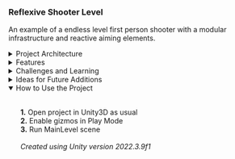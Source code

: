 ### Reflexive Shooter Level

An example of a endless level first person shooter with a modular infrastructure and reactive aiming elements.

<details>
  <summary>Project Architecture</summary>
  <ul><br>
	  <b>Core Direction</b>
	  <br>
	  The goal for this project was to implement a module-based architecture alongside a notify system in order to enable and encourage scalability and compartmentalization. As the focus is heavily on code and project infrastructure, design elements are intentionally kept to a minimum. 
	  <br><br>
	  <b>Modules</b>
	  <br>
	  Each module, or aspect, of the project is designed to be as independent as possible, with some relying only on dependency injection made from other modules through the notify system during Start().
	  <br><br>
	  A simple implementation of Model-View-Controller was used to group each module into data adjustable in the editor (model), representation of the module onscreen (view), and a coordinator (controller) to manage the two and receive messages from other modules.
	  <br><br>
	  <b>Notifies Pipeline</b>
	  <br>
	  In order to plan for project scaling where there may be a higher risk of race condition causing unwanted behavior, a synchronous notification system was used. This lightens the per-frame load, allowing logic to be spread over multiple frames; and also provides a built-in way to log notify calls for inspection in the editor.
	  <br><br>
	  In addition to the notify itself, the notify queue can accept an indefinite amount of additional parameters as an object array, allowing for effective one-way communication between modules. Notifies make use of xml tags to make it easy to see at-a-glance (when cursoring over the notify name) what parameters are intended to be passed in, if any.
	</ul>
</details>

<details>
  <summary>Features</summary>
  <ul><br>
	  <b>AI Controller</b>
	  <br>
	  This module manages AI unit spawning, and keeps a reference that allows individual AI units to detect and attack the player. Notifies upon AI units being destroyed are also filtered in this module, and level completion is triggered when all units have been destroyed. A cached reference to an interface (obtained from the player during level entry detection via the notifies pipeline) providing access to the player hit detection transform's position allows the module to carry out requests from AI units to Raycast to and fire at the player's current position.
	  <br><br>
	  <b>AI Unit</b>
	  <br>
	  An AI Unit represents an individual enemy unit in the level. These enemies are very simple, and do not move. While the player is in the combat area, they direct the AI controller Raycast to the player's position at intervals to check that it is visible and that a shot to it is expected to hit. If the Raycast hits an object with the player's tag, they then direct the AI controller to launch a projectile in that direction, and continue doing so at intervals. Requesting a Raycast to the player's position once again before requesting a launch provides a way to update the launch direction and halt the attack loop if the player is no longer in sight. AI Units are pooled to keep effects from garbage collection at a minimum. 
	  <br><br>
	  <b>Game Controller</b>
	  <br>
	  This module manages the overall flow of the game, filtering notifies that handle major changes in game state (such as level entry and completion), and generally orchestrating the operation of other modules. A simple screen fader is used to briefly delay some calls that cause abrupt changes in view to not occur until the screen is faded to opaque. This ensures that the player isn't alarmed and the experience is kept smooth.
	  <br><br>
	  <b>HUD Controller</b>
	  <br>
	  This module manages the heads up display for the player, and listens for updates to the current score, enemy count in the level, current player health, and the current level itself. Instead of a single canvas containing all of these elements, a separate canvas for each element was used to avoid superfluous canvas updates to those elements that haven't changed.
	  <br><br>
	  <b>Player Camera</b>
	  <br>
	  This module provides a first person view with 360° rotation on the y-axis and configurable rotation on the x-axis. On Start(), it passes via the notifies pipeline the transform of the camera object for any modules that need access to the camera's position or facing. The camera logic itself was more or less written from scratch, and is intended to be as simple and performant as possible while providing a smooth experience. A cached reference to an interface (obtained during Start() via the notifies pipeline) providing access to the player movement transform's position allows the camera to constantly stay with the player.
	  <br><br>
	  <b>Player Firing</b>
	  <br>
	  This module manages the aiming reticle and projectile launching for the player. Object pooling is used for projectiles to keep effects from garbage collection at a minimum. A cached reference to the player camera module's camera transform (obtained during Start() via the notifies pipeline) allows the launch point's position to be updated based on the camera's position and a configurable offset. Lerping is used to smooth the fire point's position, creating a reflexive experience for the player, with the launch point lagging slightly behind movement and camera view changes. The reticle itself is designed to be indicative of where a shot will hit, regardless of distance.
	  <br><br>
	  <b>Player Hit Detection</b>
	  <br>
	  This module provides a way for incoming AI projectiles to damage the player, as well as trigger level entry and exit notifies through level entry detection. Interaction with the level entry collision system provides a way to enable and disable some modules that are intended to be available only in the combat area. A cached reference to an interface (obtained during Start() via the notifies pipeline) providing access to the player movement transform's position allows hit detection to constantly stay with the player.
	  <br><br>
	  <b>Player Movement</b>
	  <br>
	  This module manages player directional movement and jumping. On Start(), it passes via the notifies pipeline an interface hosted in the view for any modules that need access to the player's position. During movement input, force is used to continually add velocity to the module's rigidbody, which is curbed against infinite acceleration by a physic material on the floor. A cached reference to the camera's transform (obtained during Start() via the notifies pipeline) allows the movement's facing to constantly copy the camera's y rotation.
	  <br><br>
	  <b>Sound Controller</b>
	  <br>
	  This module listens for any calls to play a sound, and filters the call based on an enum of SoundIDs. Sounds that are expected to overlap make use of PlayOneShot(), while normal sounds such as a jingle on level start use Play(). Requests to play enemy firing and player hit sounds are limited based on a frame count delay due to overlapping voice constraints and the potential for them to be exceeded during higher levels where there are many enemies.
	</ul>
</details>

<details>
  <summary>Challenges and Learning</summary>
  <ul><br>
	  <b>Solving for Minimal Dependency</b>
	  <br>
	  As an FPS, the camera plays a central role in multiple aspects of gameplay, such as movement direction, fire direction, and character facing. One solution to integrate these is to simply attach the camera to the player movement object, and add a transform as a child of the camera to function as a firing offset point. However, this ran counter to the aim of keeping each module in a self-contained prefab, so it was necessary to carefully plan out how the elements would interact.
	  <br><br>
	   It was decided that the player camera module would announce its camera transform through the notify system on Start(), and any module needing the camera facing, etc. would be listening for it and cache it. A similar but more indirect solution was devised for the modules needing to follow the player's movement by copying its current position, in which case the player position is accessible via an ICanBeTargeted interface cached by listeners on Start().
	  <br><br>
	  <b>Aiming to Conquer Firing Offsets</b>
	  <br>
	  The next main difficulty was in creating offsets for firing based on camera facing. Keeping independent and separate modules meant that a bit of vector math was needed to correctly apply offsets to the camera's position to accurately move the launch point each frame. Getting these offsets right and designing consistent behavior was challenging, and provided a great opportunity to strengthen valuable vector manipulation skills in a practical context.
	  <br><br>	  
	  <b>Constructing a Reliable Reticle</b>
	  <br>
	  A fairly labor-intensive aspect was the design of the reflexive aiming system. In many (if not most) FPS aiming implementations, the target reticle is simply a screen overlay, and is thus not a true estimate of where the shot will land (especially at close ranges). If the firing vector is calculated based on the reticle's projected position onscreen as a solution to this, the sudden changes in shot direction can be alarming and cause the user experience to suffer. In order to avoid this type of inconsistency and have a reticle that reliably predicted a launched projectile's hit point, a 3D sphere object serving as the reticle along with a Raycast system was used.
	  <br><br>
	  In order to obtain an end point beyond a given aimed at object, a light amount of vector math using an arbitrary distant point (default of 750 units away) extended from the camera's forward facing is used. A directional vector is then created using this point and the camera's current position. This allows a Raycast to attempt to extend a ray to that distant point every frame, and let an interception point from a hit object serve as the reticle's intended position.
	  <br><br>
	  In order to ensure that the reticle appears the same size regardless of distance, the reticle object's scale is updated based on a multiplier along with the square distance between the hit point and the camera's current position. As a sky is generally not intended to play a part in aiming, it was decided that the reticle would simply be hidden when not aiming at an object in the level. In this case, the reticle scale is kept at 0 and its position is set to directly in front of the camera. Because the reticle's position is lerped, it appears to quickly snap back to the hit point, creating a fluid experience when the player again aims at a valid object.
	  <br><br>
	  <b>Economizing on Target Logistics</b>
	  <br>
	  As this project is intended to be an endless level game with the number of AI units increasing infinitely as long as the player can continue completing levels, there was the potential for an undesirably high amount of references if the targeting system was not designed carefully. In order to avoid this, it was decided that a single entity would be responsible for keeping the reference to the player: an AI controller.
	  <br><br>
	  After some trial and iteration, this was taken a step further, with player visible checking and firing logic also being moved into the AI controller, making it responsible for handling all of the calculation for AI Units. The AI controller was given a reference to the player hit interface, as well as check visible and launch methods that take a Vector3 for origin position. Access to these was hidden behind an interface which is injected to AI units when spawning them. AI units then use that cached interface reference to request a check to see if the player is visible from their position, and to request a launch if so.
	  <br><br>
	  <b>Managing Vocals</b>
	  <br>
	  One of the more interesting challenges in this project was in ensuring that the sound controller could properly handle requests to play overlapping sounds. At high levels where there are many AI units and there are tens of shots being made at the player every second, pushing all sound requests through results in the sound core quickly being overwhelmed and ceasing to play sound correctly due to simultaneous voice count constraints.
	  <br><br>
	  Designing to account for this required an approach from two angles. First, integer fields for each high frequency sound to be managed were added in the model to track the current 'queue' size for each sound. This allows incoming requests for these sounds to be rejected if the current queue size is greater than a predetermined max queue count per sound variable. Second, rather than play one sound per frame, sounds with a queue count over 0 are played once every x frames during Update(). This solution resulted in smooth audio performance that capped repeated playback at a reasonable frequency without overloading the audio core. 
  </ul>
</details>

<details>
  <summary>Ideas for Future Additions</summary>
	  <ul><br>
		  · A level layout controller which randomizes the position of obstacles in the map using an array of Obstacle class objects that define their own constraints for randomization (+ or -10 units along z-plane, etc.)
		  <br><br>
		  · Lerping UI text elements upon changes, or replacing them entirely with bars or other image-related elements
		  <br><br>
		  · An actual model to represent the player's firing apparatus
		  <br><br>
		  · Powerups, such as those that grant increased movement speed or invulnerability
		  <br><br>
		  · An ammo system that forces the player to fire conservatively
		  <br><br>
		  · A mechanic that encourages the player to try to complete levels faster
	  </ul>
</details>

<details open>
  <summary>How to Use the Project</summary>
	  <ul><br>
		  <b>1.</b> Open project in Unity3D as usual
		  <br>
		  <b>2.</b> Enable gizmos in Play Mode
		  <br>
		  <b>3.</b> Run MainLevel scene
		  <br><br>
		  <i>Created using Unity version 2022.3.9f1</i>
	  </ul>
</details>